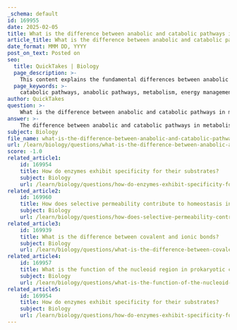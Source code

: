 ```yaml
---
_schema: default
id: 169955
date: 2025-02-05
title: What is the difference between anabolic and catabolic pathways in metabolism?
article_title: What is the difference between anabolic and catabolic pathways in metabolism?
date_format: MMM DD, YYYY
post_on_text: Posted on
seo:
  title: QuickTakes | Biology
  page_description: >-
    This content explains the fundamental differences between anabolic and catabolic pathways in metabolism, highlighting their roles in energy management and the synthesis of cellular structures.
  page_keywords: >-
    catabolic pathways, anabolic pathways, metabolism, energy management, cellular respiration, ATP production, breaking down molecules, building complex molecules, energy-releasing processes, energy-consuming processes, protein synthesis, nucleic acids synthesis, polysaccharides, glucose breakdown
author: QuickTakes
question: >-
    What is the difference between anabolic and catabolic pathways in metabolism?
answer: >-
    The difference between anabolic and catabolic pathways in metabolism is fundamental to understanding how living organisms manage energy and build cellular structures.\n\n1. **Catabolic Pathways**:\n   - **Definition**: Catabolic pathways involve the breakdown of complex molecules into simpler ones. This process releases energy, which can be harnessed for various cellular activities.\n   - **Examples**: A common example of a catabolic process is cellular respiration, where glucose is broken down to produce ATP (adenosine triphosphate), the energy currency of the cell. During digestion, carbohydrates, proteins, and fats are also broken down into their constituent molecules, which can then be utilized for energy.\n\n2. **Anabolic Pathways**:\n   - **Definition**: Anabolic pathways, in contrast, are responsible for building complex molecules from simpler ones. This process requires an input of energy, as it involves the synthesis of larger, more complex structures.\n   - **Examples**: An example of an anabolic process is the synthesis of proteins from amino acids. This is crucial for growth, repair, and the maintenance of cellular structures. Other anabolic processes include the synthesis of nucleic acids (like DNA and RNA) and polysaccharides (like glycogen and starch).\n\nIn summary, catabolic pathways are energy-releasing processes that break down molecules, while anabolic pathways are energy-consuming processes that build complex molecules. Both pathways are essential for maintaining the overall metabolism of an organism, allowing it to grow, reproduce, and respond to environmental changes.
subject: Biology
file_name: what-is-the-difference-between-anabolic-and-catabolic-pathways-in-metabolism.md
url: /learn/biology/questions/what-is-the-difference-between-anabolic-and-catabolic-pathways-in-metabolism
score: -1.0
related_article1:
    id: 169954
    title: How do enzymes exhibit specificity for their substrates?
    subject: Biology
    url: /learn/biology/questions/how-do-enzymes-exhibit-specificity-for-their-substrates
related_article2:
    id: 169960
    title: How does selective permeability contribute to homeostasis in cells?
    subject: Biology
    url: /learn/biology/questions/how-does-selective-permeability-contribute-to-homeostasis-in-cells
related_article3:
    id: 169939
    title: What is the difference between covalent and ionic bonds?
    subject: Biology
    url: /learn/biology/questions/what-is-the-difference-between-covalent-and-ionic-bonds
related_article4:
    id: 169957
    title: What is the function of the nucleoid region in prokaryotic cells?
    subject: Biology
    url: /learn/biology/questions/what-is-the-function-of-the-nucleoid-region-in-prokaryotic-cells
related_article5:
    id: 169954
    title: How do enzymes exhibit specificity for their substrates?
    subject: Biology
    url: /learn/biology/questions/how-do-enzymes-exhibit-specificity-for-their-substrates
---
```


&nbsp;